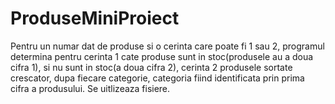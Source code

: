 # ProduseMiniProiect
Pentru un numar dat de produse si o cerinta care poate fi 1 sau 2, programul determina pentru cerinta 1 cate produse sunt in stoc(produsele au a doua cifra 1), si nu sunt in stoc(a doua cifra 2), cerinta 2 produsele sortate crescator, dupa fiecare categorie, categoria fiind identificata prin prima cifra a produsului.  Se uitlizeaza fisiere.
